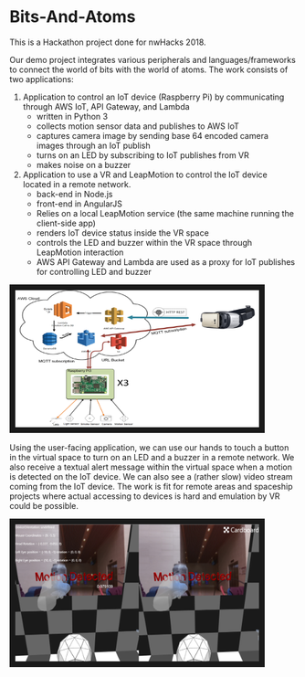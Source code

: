 # Bits-And-Atoms

This is a Hackathon project done for nwHacks 2018.

Our demo project integrates various peripherals and languages/frameworks to connect the world of bits with the world of atoms.
The work consists of two applications:
1. Application to control an IoT device (Raspberry Pi) by communicating through AWS IoT, API Gateway, and Lambda
    - written in Python 3
    - collects motion sensor data and publishes to AWS IoT
    - captures camera image by sending base 64 encoded camera images through an IoT publish
    - turns on an LED by subscribing to IoT publishes from VR
    - makes noise on a buzzer
2. Application to use a VR and LeapMotion to control the IoT device located in a remote network.
    - back-end in Node.js
    - front-end in AngularJS
    - Relies on a local LeapMotion service (the same machine running the client-side app)
    - renders IoT device status inside the VR space
    - controls the LED and buzzer within the VR space through LeapMotion interaction
    - AWS API Gateway and Lambda are used as a proxy for IoT publishes for controlling LED and buzzer


<img src="https://raw.githubusercontent.com/Kanac/NWHacks-2018-Bits-And-Atoms/master/AWS_IoT_VR.png" alt="Screenshot" width="427" height="240" border="10"/>

Using the user-facing application, we can use our hands to touch a button in the virtual space to turn on an LED and a buzzer in a remote network. We also receive a textual alert message within the virtual space when a motion is detected on the IoT device. We can also see a (rather slow) video stream coming from the IoT device. The work is fit for remote areas and spaceship projects where actual accessing to devices is hard and emulation by VR could be possible.

<img src="https://raw.githubusercontent.com/Kanac/NWHacks-2018-Bits-And-Atoms/master/screenshot.png" alt="Screenshot" width="427" height="240" border="10"/>
